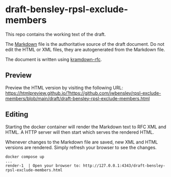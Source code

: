 # draft-bensley-rpsl-exclude-members

This repo contains the working text of the draft.

The [Markdown](draft/draft-bensley-rpsl-exclude-members.md) file is the authoritative source of the draft document. Do not edit the HTML or XML files, they are autogenerated from the Markdown file.

The document is written using [kramdown-rfc](https://github.com/cabo/kramdown-rfc).

## Preview

Preview the HTML version by visiting the following URL: <https://htmlpreview.github.io/?https://github.com/jwbensley/rpsl-exclude-members/blob/main/draft/draft-bensley-rpsl-exclude-members.html>

## Editing

Starting the docker container will render the Markdown text to RFC XML and HTML. A HTTP server will then start which serves the rendered HTML.

Whenever changes to the Markdown file are saved, new XML and HTML versions are rendered. Simply refresh your browser to see the changes.

```shell
docker compose up
...
render-1  | Open your browser to: http://127.0.0.1:4343/draft-bensley-rpsl-exclude-members.html
```
